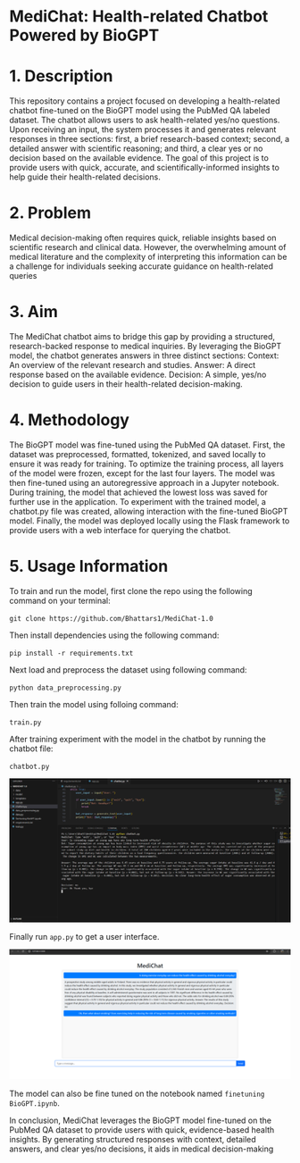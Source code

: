 **<h1>MediChat: Health-related Chatbot Powered by BioGPT</h1>**

# 1. **Description**
This repository contains a project focused on developing a health-related chatbot fine-tuned on the BioGPT model using the PubMed QA labeled dataset. The chatbot allows users to ask health-related yes/no questions. Upon receiving an input, the system processes it and generates relevant responses in three sections: first, a brief research-based context; second, a detailed answer with scientific reasoning; and third, a clear yes or no decision based on the available evidence. The goal of this project is to provide users with quick, accurate, and scientifically-informed insights to help guide their health-related decisions.

# 2. **Problem**
Medical decision-making often requires quick, reliable insights based on scientific research and clinical data. However, the overwhelming amount of medical literature and the complexity of interpreting this information can be a challenge for individuals seeking accurate guidance on health-related queries


# 3. **Aim**
The MediChat chatbot aims to bridge this gap by providing a structured, research-backed response to medical inquiries. By leveraging the BioGPT model, the chatbot generates answers in three distinct sections:
Context: An overview of the relevant research and studies.
Answer: A direct response based on the available evidence.
Decision: A simple, yes/no decision to guide users in their health-related decision-making.


# 4. **Methodology**
The BioGPT model was fine-tuned using the PubMed QA dataset. First, the dataset was preprocessed, formatted, tokenized, and saved locally to ensure it was ready for training. To optimize the training process, all layers of the model were frozen, except for the last four layers. The model was then fine-tuned using an autoregressive approach in a Jupyter notebook. During training, the model that achieved the lowest loss was saved for further use in the application. To experiment with the trained model, a chatbot.py file was created, allowing interaction with the fine-tuned BioGPT model. Finally, the model was deployed locally using the Flask framework to provide users with a web interface for querying the chatbot.


 # 5. **Usage Information**
 To train and run the model, first clone the repo using the following command on your terminal:
 
  `git clone https://github.com/Bhattars1/MediChat-1.0`
 
 Then install dependencies using the following command:
 
  `pip install -r requirements.txt`
 
 Next load and preprocess the dataset using following command:

  `python data_preprocessing.py`
 
 Then train the model using folloing command:

  `train.py`
 
 After training experiment with the model in the chatbot by running the chatbot file:

 `chatbot.py`

 ![Image 1](images/image_1.png)
  
 Finally run `app.py` to get a user interface. 

  ![Image 2](images/image_2.png)

 The model can also be fine tuned on the notebook named `finetuning BioGPT.ipynb`.


In conclusion, MediChat leverages the BioGPT model fine-tuned on the PubMed QA dataset to provide users with quick, evidence-based health insights. By generating structured responses with context, detailed answers, and clear yes/no decisions, it aids in medical decision-making
